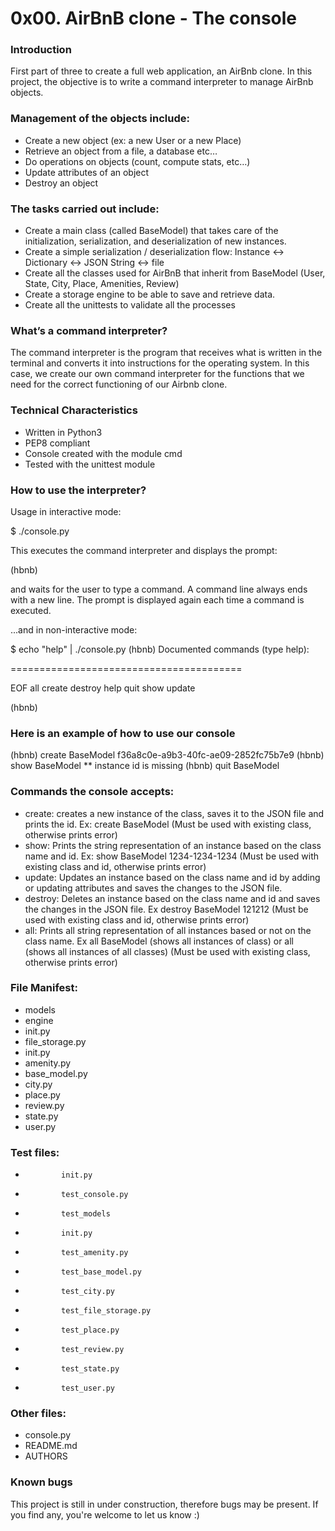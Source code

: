 # 0x00. AirBnB clone - The console

### Introduction
First part of three to create a full web application, an AirBnb clone. In this project, the objective is to write a command interpreter to manage AirBnb objects.


### Management of the objects include:

*    Create a new object (ex: a new User or a new Place)
*    Retrieve an object from a file, a database etc…
*    Do operations on objects (count, compute stats, etc…)
*    Update attributes of an object
*    Destroy an object

### The tasks carried out include:

*    Create a main class (called BaseModel) that takes care of the initialization, serialization, and deserialization of new instances.
*    Create a simple serialization / deserialization flow: Instance <-> Dictionary <-> JSON String <-> file
*    Create all the classes used for AirBnB that inherit from BaseModel (User, State, City, Place, Amenities, Review)
*    Create a storage engine to be able to save and retrieve data.
*    Create all the unittests to validate all the processes

### What’s a command interpreter?
The command interpreter is the program that receives what is written in the terminal and converts it into instructions for the operating system. In this case, we create our own command interpreter for the functions that we need for the correct functioning of our Airbnb clone.

### Technical Characteristics

*    Written in Python3
*    PEP8 compliant
*    Console created with the module cmd
*    Tested with the unittest module

### How to use the interpreter?
Usage in interactive mode:

$ ./console.py

This executes the command interpreter and displays the prompt:

(hbnb)

and waits for the user to type a command. A command line always ends with a new line. The prompt is displayed again each time a command is executed.

...and in non-interactive mode:

$ echo "help" | ./console.py
(hbnb)
Documented commands (type help<topic>):

========================================

EOF  all  create  destroy  help  quit  show  update

(hbnb)

### Here is an example of how to use our console
(hbnb) create BaseModel
f36a8c0e-a9b3-40fc-ae09-2852fc75b7e9
(hbnb) show BaseModel
** instance id is missing
(hbnb) quit BaseModel

### Commands the console accepts:
* create: creates a new instance of the class, saves it to the JSON file and prints the id. Ex: create BaseModel (Must be used with existing class, otherwise prints error)
* show: Prints the string representation of an instance based on the class name and id. Ex: show BaseModel 1234-1234-1234 (Must be used with existing class and id, otherwise prints error)
* update: Updates an instance based on the class name and id by adding or updating attributes and saves the changes to the JSON file.
* destroy: Deletes an instance based on the class name and id and saves the changes in the JSON file. Ex destroy BaseModel 121212 (Must be used with existing class and id, otherwise prints error)
* all: Prints all string representation of all instances based or not on the class name. Ex all BaseModel (shows all instances of class) or all (shows all instances of all classes) (Must be used with existing class, otherwise prints error)

### File Manifest:

*   models
*   engine
*   init.py
*   file_storage.py
*   init.py
*   amenity.py
*   base_model.py
*   city.py
*   place.py
*   review.py
*   state.py
*   user.py

### Test files:

*             init.py
*             test_console.py
*             test_models
*             init.py
*             test_amenity.py
*             test_base_model.py
*             test_city.py
*             test_file_storage.py
*             test_place.py
*             test_review.py
*             test_state.py
*             test_user.py

### Other files:

*   console.py
*   README.md
*   AUTHORS

### Known bugs
This project is still in under construction, therefore bugs may be present. If you find any, you're welcome to let us know :)
